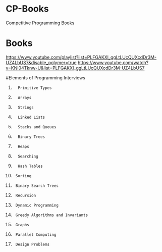 # CP-Books
Competitive Programming Books 

# Books
https://www.youtube.com/playlist?list=PLFGAKXI_ggLtLUcQUXcdDr3M-UZ4LbUS7&disable_polymer=true
https://www.youtube.com/watch?v=KNl04Tknw-U&list=PLFGAKXI_ggLtLUcQUXcdDr3M-UZ4LbUS7

#Elements of Programming Interviews

1.       Primitive Types
2.       Arrays
3.       Strings
4.       Linked Lists
5.       Stacks and Queues
6.       Binary Trees
7.       Heaps
8.       Searching
9.       Hash Tables
10.      Sorting
11.      Binary Search Trees
12.      Recursion
13.      Dynamic Programming
14.      Greedy Algorithms and Invariants
15.      Graphs
16.      Parallel Computing
17.      Design Problems
